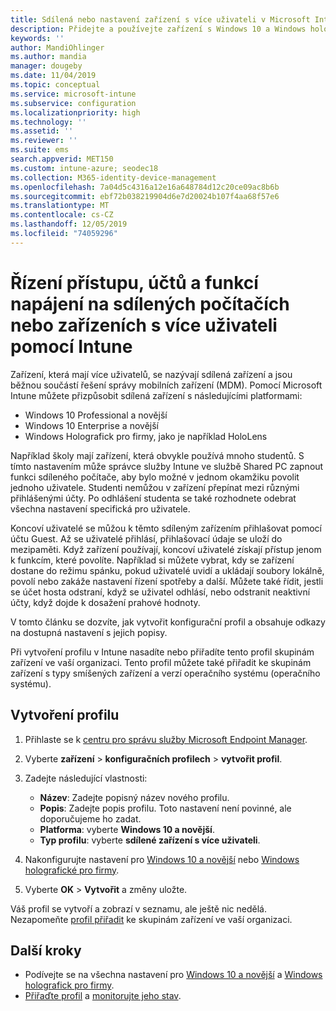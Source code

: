 ```yaml
---
title: Sdílená nebo nastavení zařízení s více uživateli v Microsoft Intune – Azure | Microsoft Docs
description: Přidejte a používejte zařízení s Windows 10 a Windows holografickým pro firmy, která jsou sdílená nebo používaná více uživateli v Microsoft Intune. Podívejte se na seznam všech nastavení a to, co dělají na zařízeních, včetně Microsoft HoloLens. Řídit účty hostů, spravovat účty a odstraňovat neaktivní účty, umožnit nebo zakázat ukládání do místního úložiště, nastavit možnosti napájení a režimu spánku, vybrat, kdy se mají aktualizace instalovat a používat zařízení ve vzdělávacích prostředích v profilu konfigurace zařízení.
keywords: ''
author: MandiOhlinger
ms.author: mandia
manager: dougeby
ms.date: 11/04/2019
ms.topic: conceptual
ms.service: microsoft-intune
ms.subservice: configuration
ms.localizationpriority: high
ms.technology: ''
ms.assetid: ''
ms.reviewer: ''
ms.suite: ems
search.appverid: MET150
ms.custom: intune-azure; seodec18
ms.collection: M365-identity-device-management
ms.openlocfilehash: 7a04d5c4316a12e16a648784d12c20ce09ac8b6b
ms.sourcegitcommit: ebf72b038219904d6e7d20024b107f4aa68f57e6
ms.translationtype: MT
ms.contentlocale: cs-CZ
ms.lasthandoff: 12/05/2019
ms.locfileid: "74059296"
---
```

# <a name="control-access-accounts-and-power-features-on-shared-pc-or-multi-user-devices-using-intune"></a>Řízení přístupu, účtů a funkcí napájení na sdílených počítačích nebo zařízeních s více uživateli pomocí Intune

Zařízení, která mají více uživatelů, se nazývají sdílená zařízení a jsou běžnou součástí řešení správy mobilních zařízení (MDM). Pomocí Microsoft Intune můžete přizpůsobit sdílená zařízení s následujícími platformami:

- Windows 10 Professional a novější
- Windows 10 Enterprise a novější
- Windows Holografick pro firmy, jako je například HoloLens

Například školy mají zařízení, která obvykle používá mnoho studentů. S tímto nastavením může správce služby Intune ve službě Shared PC zapnout funkci sdíleného počítače, aby bylo možné v jednom okamžiku povolit jednoho uživatele. Studenti nemůžou v zařízení přepínat mezi různými přihlášenými účty. Po odhlášení studenta se také rozhodnete odebrat všechna nastavení specifická pro uživatele.

Koncoví uživatelé se můžou k těmto sdíleným zařízením přihlašovat pomocí účtu Guest. Až se uživatelé přihlásí, přihlašovací údaje se uloží do mezipaměti. Když zařízení používají, koncoví uživatelé získají přístup jenom k funkcím, které povolíte. Například si můžete vybrat, kdy se zařízení dostane do režimu spánku, pokud uživatelé uvidí a ukládají soubory lokálně, povolí nebo zakáže nastavení řízení spotřeby a další. Můžete také řídit, jestli se účet hosta odstraní, když se uživatel odhlásí, nebo odstranit neaktivní účty, když dojde k dosažení prahové hodnoty.

V tomto článku se dozvíte, jak vytvořit konfigurační profil a obsahuje odkazy na dostupná nastavení s jejich popisy.

Při vytvoření profilu v Intune nasadíte nebo přiřadíte tento profil skupinám zařízení ve vaší organizaci. Tento profil můžete také přiřadit ke skupinám zařízení s typy smíšených zařízení a verzí operačního systému (operačního systému).

## <a name="create-the-profile"></a>Vytvoření profilu

1. Přihlaste se k [centru pro správu služby Microsoft Endpoint Manager](https://go.microsoft.com/fwlink/?linkid=2109431).
2. Vyberte **zařízení** > **konfiguračních profilech** > **vytvořit profil**.
3. Zadejte následující vlastnosti:

   - **Název**: Zadejte popisný název nového profilu.
   - **Popis**: Zadejte popis profilu. Toto nastavení není povinné, ale doporučujeme ho zadat.
   - **Platforma**: vyberte **Windows 10 a novější**.
   - **Typ profilu**: vyberte **sdílené zařízení s více uživateli**.

4. Nakonfigurujte nastavení pro [Windows 10 a novější](shared-user-device-settings-windows.md) nebo [Windows holografické pro firmy](shared-user-device-settings-windows-holographic.md).

5. Vyberte **OK** > **Vytvořit** a změny uložte.

Váš profil se vytvoří a zobrazí v seznamu, ale ještě nic nedělá. Nezapomeňte [profil přiřadit](device-profile-assign.md) ke skupinám zařízení ve vaší organizaci.

## <a name="next-steps"></a>Další kroky

- Podívejte se na všechna nastavení pro [Windows 10 a novější](shared-user-device-settings-windows.md) a [Windows holografick pro firmy](shared-user-device-settings-windows-holographic.md).
- [Přiřaďte profil](device-profile-assign.md) a [monitorujte jeho stav](device-profile-monitor.md).
